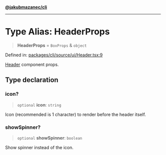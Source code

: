 [**@jakubmazanec/cli**](../README.md)

---

# Type Alias: HeaderProps

> **HeaderProps** = `BoxProps` & `object`

Defined in:
[packages/cli/source/ui/Header.tsx:9](https://github.com/jakubmazanec/tools/blob/c36a857a499e2c0c4f38fc4405cb987b357adf10/packages/cli/source/ui/Header.tsx#L9)

[Header](../functions/Header.md) component props.

## Type declaration

### icon?

> `optional` **icon**: `string`

Icon (recommended is 1 character) to render before the header itself.

### showSpinner?

> `optional` **showSpinner**: `boolean`

Show spinner instead of the icon.
